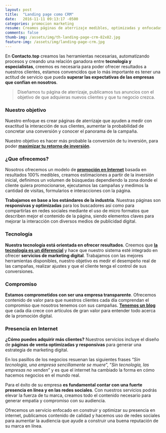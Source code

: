 ```yaml
---
layout: post
title:  "Landing page como CRM"
date:   2016-11-11 09:13:17 -0500
categories: promocion marketing
resume: Creamos páginas de aterrizaje medibles, optimizadas y enfocadas en generar prospectos para tu negocio.
comments: false
thumb-img: /assets/img/th-landing-page-crm-82x82.jpg
feature-img: /assets/img/landing-page-crm.jpg
---
```


En **Contacto.top** creamos las herramientas necesarias, automatizando procesos y creando una relación ganadora entre **tecnología y especialistas**, creemos es necesaria para poder ofrecer resultados a nuestros clientes, estamos convencidos que lo más importante es tener una actitud de servicio que pueda **superar las expectativas de las empresas que confían en nosotros**.

> Diseñamos tu página de aterrizaje, publicamos tus anuncios con el objetivo de que adquieras nuevos clientes y que tu negocio crezca.

<!--more-->

### Nuestro objetivo

Nuestro enfoque es crear páginas de aterrizaje que ayuden a medir con exactitud la interacción de sus clientes, aumentar la probabilidad de concretar una conversión y conocer el panorama de la campaña.

Nuestro objetivo es hacer más probable la conversión de tu inversión, para poder [**maximizar tu retorno de inversión**](/posicionamos-tu-marca.html).

### ¿Que ofrecemos? 

Nosotros ofrecemos un modelo de [**promoción en Internet**](/presencia-en-internet.html) basada en resultados 100% medibles, creamos estimaciones a partir de la inversión inicial, definimos un volumen de búsquedas dependiendo la zona donde el cliente quiera promocionarse, ejecutamos las campañas y medimos la cantidad de visitas, formularios e interacciones con la página.

**Trabajamos en base a los estándares de la industria**. Nuestras páginas son **responsivas y optimizadas** para los buscadores así como para compartirlas en redes sociales mediante el uso de micro formatos que describen mejor el contenido de la página, siendo elementos claves para mejorar la interacción con diversos medios de publicidad digital.

### Tecnología

**Nuestra tecnología está orientada en ofrecer resultados**. Creemos que [**la tecnología es un diferencial**](/nuestras-herramientas.html) y hace que nuestro sistema esté integrado en ofrecer **servicios de marketing digital**. Trabajamos con las mejores herramientas disponibles, nuestro objetivo es medir el desempeño real de las campañas, realizar ajustes y que el cliente tenga el control de sus conversiones.

### Compromiso

**Estamos comprometidos con ser una empresa transparente**. Ofrecemos contenido de valor para que nuestros clientes cada día comprendan el compromiso que nosotros tenemos con sus campañas. [**Tenemos un blog**](/blog) que cada día crece con artículos de gran valor para entender todo acerca de la promoción digital.

### Presencia en Internet

**¿Cómo puedes adquirir más clientes?** Nuestros servicios incluye el diseño de **páginas de venta optimizadas y responsivas** para generar una estrategia de marketing digital.

En los pasillos de los negocios resuenan las siguientes frases “*Sin tecnología, una empresa sencillamente se muere*”, “*Sin tecnología, las empresas no venden*” y es que el internet ha cambiado la forma en cómo hacemos negocios en el mundo real.

Para el éxito de su empresa **es fundamental contar con una fuerte presencia en línea y en las redes sociales**. Con nuestros servicios podrás elevar la fuerza de tu marca, creamos todo el contenido necesario para generar empatía y compromiso con su audiencia.

Ofrecemos un servicio enfocado en construir y optimizar su presencia en internet, publicamos contenido de calidad y hacemos uso de redes sociales para aumentar la audiencia que ayude a construir una buena reputación de su marca en línea.